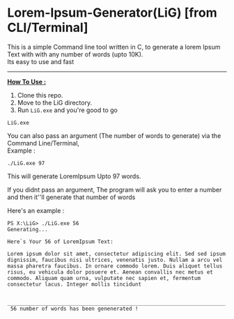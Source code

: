 # Lorem-Ipsum-Generator(LiG) [from CLI/Terminal]

This is a simple Command line tool written in C, to generate a lorem Ipsum Text with with any number of words (upto 10K). <br>
Its easy to use and fast

<hr>

<ins> **How To Use :** </ins>
1. Clone this repo.
2. Move to the LiG directory.
3. Run `LiG.exe` and you're good to go
```
LiG.exe
```



You can also pass an argument (The number of words to generate) via the Command Line/Terminal, <br>
Example :
```
./LiG.exe 97
```
This will generate LoremIpsum Upto 97 words.

If you didnt pass an argument, The program will ask you to enter a number and then it''ll generate that number of words

Here's an example :
```
PS X:\LiG> ./LiG.exe 56
Generating...

Here`s Your 56 of LoremIpsum Text:

Lorem ipsum dolor sit amet, consectetur adipiscing elit. Sed sed ipsum dignissim, faucibus nisi ultrices, venenatis justo. Nullam a arcu vel massa pharetra faucibus. In ornare commodo lorem. Duis aliquet tellus risus, eu vehicula dolor posuere et. Aenean convallis nec metus et commodo. Aliquam quam urna, vulputate nec sapien et, fermentum consectetur lacus. Integer mollis tincidunt

 ______________________________________________________________________
 56 number of words has been genenerated !
```
